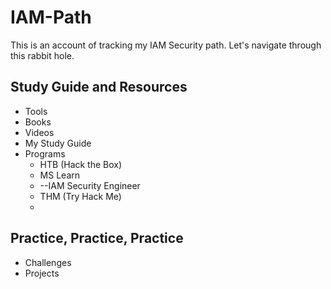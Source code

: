 # IAM-Path

This is an account of tracking my IAM Security path. Let's navigate through this rabbit hole.

## Study Guide and Resources
* Tools
* Books
* Videos
* My Study Guide
* Programs
  - HTB (Hack the Box)
  - MS Learn
  - --IAM Security Engineer 
  - THM (Try Hack Me)
  - 

## Practice, Practice, Practice
* Challenges
* Projects
